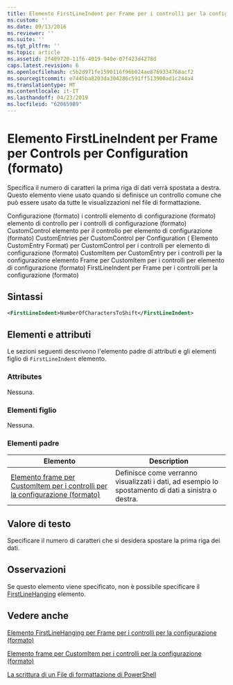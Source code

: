 ```yaml
---
title: Elemento FirstLineIndent per Frame per i controlli per la configurazione (formato) | Microsoft Docs
ms.custom: ''
ms.date: 09/13/2016
ms.reviewer: ''
ms.suite: ''
ms.tgt_pltfrm: ''
ms.topic: article
ms.assetid: 2f489720-11f6-4019-940e-07f423d4278d
caps.latest.revision: 6
ms.openlocfilehash: c5b2d971fe1590116f96b024ae8769334768acf2
ms.sourcegitcommit: e7445ba8203da304286c591ff513900ad1c244a4
ms.translationtype: MT
ms.contentlocale: it-IT
ms.lasthandoff: 04/23/2019
ms.locfileid: "62065989"
---
```

# <a name="firstlineindent-element-for-frame-for-controls-for-configuration-format"></a>Elemento FirstLineIndent per Frame per Controls per Configuration (formato)

Specifica il numero di caratteri la prima riga di dati verrà spostata a destra. Questo elemento viene usato quando si definisce un controllo comune che può essere usato da tutte le visualizzazioni nel file di formattazione.

Configurazione (formato) i controlli elemento di configurazione (formato) elemento di controllo per i controlli di configurazione (formato) CustomControl elemento per il controllo per elemento di configurazione (formato) CustomEntries per CustomControl per Configuration ( Elemento CustomEntry Format) per CustomControl per i controlli per elemento di configurazione (formato) CustomItem per CustomEntry per i controlli per la configurazione elemento Frame per CustomItem per i controlli per elemento di configurazione (formato) FirstLineIndent per Frame per i controlli per la configurazione (formato)

## <a name="syntax"></a>Sintassi

```xml
<FirstLineIndent>NumberOfCharactersToShift</FirstLineIndent>
```

## <a name="attributes-and-elements"></a>Elementi e attributi

Le sezioni seguenti descrivono l'elemento padre di attributi e gli elementi figlio di `FirstLineIndent` elemento.

### <a name="attributes"></a>Attributes

Nessuna.

### <a name="child-elements"></a>Elementi figlio

Nessuna.

### <a name="parent-elements"></a>Elementi padre

|Elemento|Description|
|-------------|-----------------|
|[Elemento frame per CustomItem per i controlli per la configurazione (formato)](./frame-element-for-customitem-for-controls-for-configuration-format.md)|Definisce come verranno visualizzati i dati, ad esempio lo spostamento di dati a sinistra o destra.|

## <a name="text-value"></a>Valore di testo

Specificare il numero di caratteri che si desidera spostare la prima riga dei dati.

## <a name="remarks"></a>Osservazioni

Se questo elemento viene specificato, non è possibile specificare il [FirstLineHanging](./firstlinehanging-element-for-frame-for-controls-for-configuration-format.md) elemento.

## <a name="see-also"></a>Vedere anche

[Elemento FirstLineHanging per Frame per i controlli per la configurazione (formato)](./firstlinehanging-element-for-frame-for-controls-for-configuration-format.md)

[Elemento frame per CustomItem per i controlli per la configurazione (formato)](./frame-element-for-customitem-for-controls-for-configuration-format.md)

[La scrittura di un File di formattazione di PowerShell](./writing-a-powershell-formatting-file.md)
